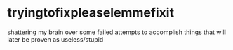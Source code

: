 # tryingtofixpleaselemmefixit
shattering my brain over some failed attempts to accomplish things that will later be proven as useless/stupid
